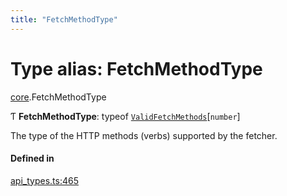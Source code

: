 ```yaml
---
title: "FetchMethodType"
---
```

# Type alias: FetchMethodType

[core](../modules/core.md).FetchMethodType

Ƭ **FetchMethodType**: typeof [`ValidFetchMethods`](../variables/core.ValidFetchMethods.md)[`number`]

The type of the HTTP methods (verbs) supported by the fetcher.

#### Defined in

[api_types.ts:465](https://github.com/coda/packs-sdk/blob/main/api_types.ts#L465)
